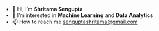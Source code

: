 - 👋 Hi, I’m <b>Shritama Sengupta</b>
- 👀 I’m interested in <b>Machine Learning</b> and <b> Data Analytics </b>
- 📫 How to reach me senguptashritama@gmail.com

<!---
codeforever200/codeforever200 is a ✨ special ✨ repository because its `README.md` (this file) appears on your GitHub profile.
You can click the Preview link to take a look at your changes.
--->
